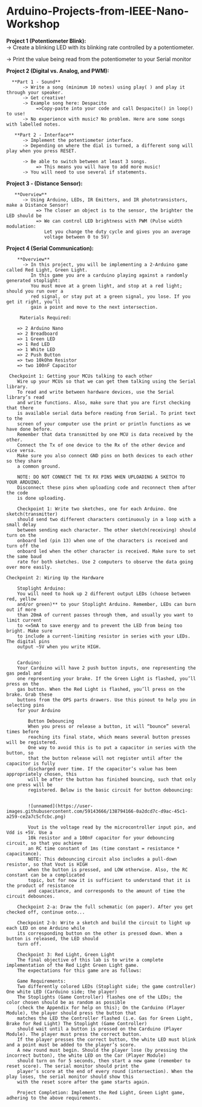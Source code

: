 # Arduino-Projects-from-IEEE-Nano-Workshop


**Project 1 (Potentiometer Blink):**  
 -> Create a blinking LED with its blinking rate controlled by a potentiometer. 
 
 -> Print the value being read from the potentiometer to your Serial monitor
 
**Project 2 (Digital vs. Analog, and PWM):**  
      
      **Part 1 - Sound**
          -> Write a song (minimum 10 notes) using play( ) and play it through your speaker.
          -> Get creative!
          -> Example song here: Despacito
               =>Copy-paste into your code and call Despacito() in loop() to use!
          -> No experience with music? No problem. Here are some songs with labelled notes.
     
       **Part 2 - Interface**
          -> Implement the potentiometer interface.
          -> Depending on where the dial is turned, a different song will play when you press RESET.

          -> Be able to switch between at least 3 songs.
               => This means you will have to add more music!
          -> You will need to use several if statements.
 **Project 3 - (Distance Sensor):** 
  
       **Overview**
          -> Using Arduino, LEDs, IR Emitters, and IR phototransistors, make a Distance Sensor!
               => The closer an object is to the sensor, the brighter the LED should be
               => We can control LED brightness with PWM (Pulse width modulation: 
                  Let you change the duty cycle and gives you an average 
                  voltage between 0 to 5V)
       
 

 
**Project 4 (Serial Communication):**  

        **Overview**
          -> In this project, you will be implementing a 2-Arduino game called Red Light, Green Light. 
             In this game you are a carduino playing against a randomly generated stoplight: 
             You must move at a green light, and stop at a red light; should you run over a 
             red signal, or stay put at a green signal, you lose. If you get it right, you’ll 
             gain a point and move to the next intersection.
             
         Materials Required:
	      
		=> 2 Arduino Nano
		=> 2 Breadboard
		=> 1 Green LED
		=> 1 Red LED
		=> 1 White LED
		=> 2 Push Button
		=> two 10kOhm Resistor
		=> two 100nF Capacitor
	   
	 Checkpoint 1: Getting your MCUs talking to each other	
		Wire up your MCUs so that we can get them talking using the Serial library. 
		To read and write between hardware devices, use the Serial library’s read 
		and write functions. Also, make sure that you are first checking that there 
		is available serial data before reading from Serial. To print text to the
		screen of your computer use the print or println functions as we have done before.
		Remember that data transmitted by one MCU is data received by the other. 
		Connect the Tx of one device to the Rx of the other device and vice versa.
		Make sure you also connect GND pins on both devices to each other so they share
		a common ground. 
		
		NOTE: DO NOT CONNECT THE TX RX PINS WHEN UPLOADING A SKETCH TO YOUR ARDUINO. 
		Disconnect these pins when uploading code and reconnect them after the code 
		is done uploading.

		Checkpoint 1: Write two sketches, one for each Arduino. One sketch(transmitter) 
		should send two different characters continuously in a loop with a small delay 
		between sending each character. The other sketch(receiving) should turn on the
		onboard led (pin 13) when one of the characters is received and turn off the 
		onboard led when the other character is received. Make sure to set the same baud 
		rate for both sketches. Use 2 computers to observe the data going over more easily.

	Checkpoint 2: Wiring Up the Hardware

		Stoplight Arduino: 
		You will need to hook up 2 different output LEDs (choose between red, yellow 
		and/or green)** to your Stoplight Arduino. Remember, LEDs can burn out if more 
		than 20mA of current passes through them, and usually you want to limit current 
		to <=5mA to save energy and to prevent the LED from being too bright. Make sure 
		to include a current-limiting resistor in series with your LEDs. The digital pins 
		output ~5V when you write HIGH.


		Carduino: 
		Your Carduino will have 2 push button inputs, one representing the gas pedal and 
		one representing your brake. If the Green Light is flashed, you’ll press on the 
		gas button. When the Red Light is flashed, you’ll press on the brake. Grab these
		buttons from the OPS parts drawers. Use this pinout to help you in selecting pins 
		for your Arduino

			Button Debouncing
			When you press or release a button, it will “bounce” several times before 
			reaching its final state, which means several button presses will be registered.
			One way to avoid this is to put a capacitor in series with the button, so 
			that the button release will not register until after the capacitor is fully 
			discharged over time. If the capacitor’s value has been appropriately chosen, this
			will be after the button has finished bouncing, such that only one press will be 
			registered. Below is the basic circuit for button debouncing:
			
			
			![unnamed](https://user-images.githubusercontent.com/59143666/138794166-0a2dcd7c-d9ac-45c1-a259-ce2a7c5cfcbc.png)

			Vout is the voltage read by the microcontroller input pin, and Vdd is +5V. Use a 
			10k resistor and a 100nF capacitor for your debouncing circuit, so that you achieve
			an RC time constant of 1ms (time constant = resistance * capacitance).
			NOTE: This debouncing circuit also includes a pull-down resistor, so that Vout is HIGH
			when the button is pressed, and LOW otherwise. Also, the RC constant can be a complicated
			topic, but for now it is sufficient to understand that it is the product of resistance 
			and capacitance, and corresponds to the amount of time the circuit debounces. 
			
		Checkpoint 2-a: Draw the full schematic (on paper). After you get checked off, continue onto...
		
		Checkpoint 2-b: Write a sketch and build the circuit to light up each LED on one Arduino while
		its corresponding button on the other is pressed down. When a button is released, the LED should 
		turn off.

		Checkpoint 3: Red Light, Green Light
		The final objective of this lab is to write a complete implementation of the Red Light Green Light game.
		The expectations for this game are as follows:

		Game Requirements:
		Two differently colored LEDs (Stoplight side; the game controller) One white LED (Carduino side; the player)
		The Stoplights (Game Controller) flashes one of the LEDs; the color chosen should be as random as possible 
		(check the Appendix for help on this); On the Carduino (Player Module), the player should press the button that 
		matches the LED the Controller flashed (i.e. Gas for Green Light, Brake for Red Light) The Stoplight (Game Controller) 
		should wait until a button is pressed on the Carduino (Player Module). The player must press the correct button. 
		If the player presses the correct button, the white LED must blink and a point must be added to the player’s score. 
		A new round must begin. Should the player lose (by pressing the incorrect button), the white LED on the Car (Player Module) 
		should turn on for 5 seconds, then start a new game (remember to reset score). The serial monitor should print the 
		player’s score at the end of every round (intersection). When the play loses, the serial monitor should show this 
		with the reset score after the game starts again.

		Project Completion: Implement the Red Light, Green Light game, adhering to the above requirements.
 
 
